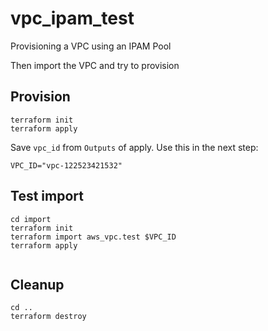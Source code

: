 # vpc_ipam_test

Provisioning a VPC using an IPAM Pool

Then import the VPC and try to provision

## Provision

```
terraform init
terraform apply
```
Save `vpc_id` from `Outputs` of apply. Use this in the next step:

`VPC_ID="vpc-122523421532"`

## Test import

```
cd import
terraform init
terraform import aws_vpc.test $VPC_ID
terraform apply
```

```

```


## Cleanup 

```
cd ..
terraform destroy
```